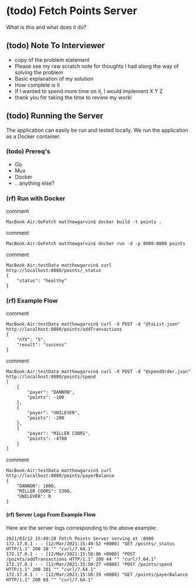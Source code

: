 # (todo) Fetch Points Server

What is this and what does it do?

## (todo) Note To Interviewer

- copy of the problem statement
- Please see my raw scratch note for thoughts I had along the way of solving the problem
- Basic explanation of my solution
- How complete is it
- If I wanted to spend more time on it, I would implement X Y Z
- thank you for taking the time to review my work!

## (todo) Running the Server

The application can easily be run and tested locally.
We run the application as a Docker container.

### (todo) Prereq's

- Go
- Mux
- Docker
- .. anything else?

### (rf) Run with Docker

comment
```
MacBook-Air:GoFetch matthewgarvin$ docker build -t points .
```

comment
```
MacBook-Air:GoFetch matthewgarvin$ docker run -d -p 8080:8080 points
```

comment
```
MacBook-Air:testData matthewgarvin$ curl http://localhost:8080/points/_status
{
    "status": "healthy"
}
```

### (rf) Example Flow

comment
```
MacBook-Air:testData matthewgarvin$ curl -X POST -d "@txList.json" http://localhost:8080/points/addTransactions
{
    "nTX": "5",
    "result": "success"
}
```

comment
```
MacBook-Air:testData matthewgarvin$ curl -X POST -d "@spendOrder.json" http://localhost:8080/points/spend
[
    {
        "payer": "DANNON",
        "points": -100
    },
    {
        "payer": "UNILEVER",
        "points": -200
    },
    {
        "payer": "MILLER COORS",
        "points": -4700
    }
]
```

comment
```
MacBook-Air:testData matthewgarvin$ curl http://localhost:8080/points/payerBalance
{
    "DANNON": 1000,
    "MILLER COORS": 5300,
    "UNILEVER": 0
}
```

#### (rf) Server Logs From Example Flow

Here are the server logs corresponding to the above example:

```
2021/03/12 15:49:28 Fetch Points Server serving at :8080
172.17.0.1 - - [12/Mar/2021:15:49:52 +0000] "GET /points/_status HTTP/1.1" 200 28 "" "curl/7.64.1"
172.17.0.1 - - [12/Mar/2021:15:50:06 +0000] "POST /points/addTransactions HTTP/1.1" 200 44 "" "curl/7.64.1"
172.17.0.1 - - [12/Mar/2021:15:50:27 +0000] "POST /points/spend HTTP/1.1" 200 201 "" "curl/7.64.1"
172.17.0.1 - - [12/Mar/2021:15:50:39 +0000] "GET /points/payerBalance HTTP/1.1" 200 68 "" "curl/7.64.1"
```


